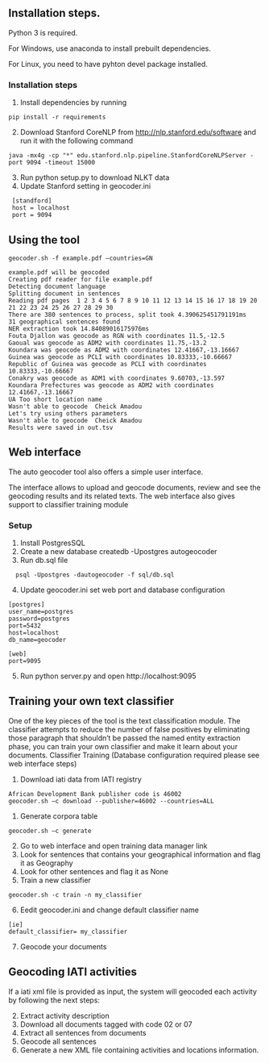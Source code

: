 ## Installation steps.

Python 3 is required.

For Windows, use anaconda to install prebuilt dependencies.

For Linux, you need to have pyhton devel package installed.

### Installation steps

1. Install dependencies by running
```
pip install -r requirements
```
2. Download Stanford CoreNLP from http://nlp.stanford.edu/software and run it with the following command
```
java -mx4g -cp "*" edu.stanford.nlp.pipeline.StanfordCoreNLPServer -port 9094 -timeout 15000
```
3. Run python setup.py to download NLKT data
4. Update Stanford setting in geocoder.ini
 ```
  [standford]
  host = localhost
  port = 9094
```
## Using the tool
 ```
geocoder.sh -f example.pdf –countries=GN

example.pdf will be geocoded
Creating pdf reader for file example.pdf
Detecting document language
Splitting document in sentences
Reading pdf pages  1 2 3 4 5 6 7 8 9 10 11 12 13 14 15 16 17 18 19 20 21 22 23 24 25 26 27 28 29 30
There are 380 sentences to process, split took 4.390625451791191ms
31 geographical sentences found
NER extraction took 14.84089016175976ms
Fouta Djallon was geocode as RGN with coordinates 11.5,-12.5
Gaoual was geocode as ADM2 with coordinates 11.75,-13.2
Koundara was geocode as ADM2 with coordinates 12.41667,-13.16667
Guinea was geocode as PCLI with coordinates 10.83333,-10.66667
Republic of Guinea was geocode as PCLI with coordinates 10.83333,-10.66667
Conakry was geocode as ADM1 with coordinates 9.60703,-13.597
Koundara Prefectures was geocode as ADM2 with coordinates 12.41667,-13.16667
UA Too short location name
Wasn't able to geocode  Cheick Amadou
Let's try using others parameters
Wasn't able to geocode  Cheick Amadou
Results were saved in out.tsv
 ```

## Web interface

The auto geocoder tool also offers a simple user interface.

The interface allows to upload and geocode documents, review and see the geocoding results and its related texts. The web interface also gives support to classifier training module

### Setup
1.	Install PostgresSQL
2.	Create a new database
createdb -Upostgres autogeocoder
3.	Run db.sql file
 ```
   psql -Upostgres -dautogeocoder -f sql/db.sql
 ```
4.	Update geocoder.ini set web port and database configuration
 ```
[postgres]
user_name=postgres
password=postgres
port=5432
host=localhost
db_name=geocoder

[web]
port=9095
 ```
5. Run python server.py and open http://localhost:9095

## Training your own text classifier

One of the key pieces of the tool is the text classification module.
The classifier attempts to reduce the number of false positives by eliminating those paragraph that shouldn’t be passed the named entity extraction phase, you can train your own classifier and make it learn about your documents.
Classifier Training (Database configuration required please see web interface steps)

1. Download iati data from IATI registry
 ```
African Development Bank publisher code is 46002
geocoder.sh –c download --publisher=46002 --countries=ALL
 ```
1. Generate corpora table
 ```
geocoder.sh –c generate
 ```
2. Go to web interface and open training data manager link
3. Look for sentences that contains your geographical information and flag it as Geography
4. Look for other sentences and flag it as None
5. Train a new classifier
 ```
geocoder.sh -c train -n my_classifier
 ```
6. Eedit geocoder.ini and change default classifier name
  ```
 [ie]
default_classifier= my_classifier
 ```
7. Geocode your documents

## Geocoding IATI activities
If a iati xml file is provided as input, the system will geocoded each activity by following the next steps:

2)	Extract activity description
3)	Download all documents tagged with code 02 or 07
4)	Extract all sentences from documents
5)	Geocode all sentences
6)	Generate a new XML file containing activities and locations information.




